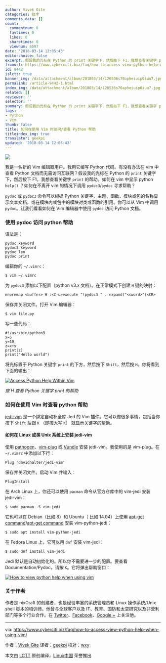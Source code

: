 ```yaml
---
author: Vivek Gite
categories: 技术
comments_data: []
count:
  commentnum: 0
  favtimes: 0
  likes: 0
  sharetimes: 0
  viewnum: 6597
date: '2018-03-14 12:05:43'
editorchoice: false
excerpt: 假设我的光标在 Python 的 print 关键字下，然后按下 F1，我想查看关键字 print 的帮助。
fromurl: https://www.cyberciti.biz/faq/how-to-access-view-python-help-when-using-vim/
id: 9442
islctt: true
banner_img: /data/attachment/album/201803/14/120536s70apheiuip0iuu7.jpg
permalink: /article-9442-1.html
index_img: /data/attachment/album/201803/14/120536s70apheiuip0iuu7.jpg.thumb.jpg
related: []
reviewer: ''
selector: ''
summary: 假设我的光标在 Python 的 print 关键字下，然后按下 F1，我想查看关键字 print 的帮助。
tags:
- Python
- Vim
thumb: false
title: 如何在使用 Vim 时访问/查看 Python 帮助
titleindex_img: true
translator: geekpi
updated: '2018-03-14 12:05:43'
---
```


![](/data/attachment/album/201803/14/120536s70apheiuip0iuu7.jpg)


我是一名新的 Vim 编辑器用户。我用它编写 Python 代码。有没有办法在 vim 中查看 Python 文档而无需访问互联网？假设我的光标在 Python 的 `print` 关键字下，然后按下 F1，我想查看关键字 `print` 的帮助。如何在 vim 中显示 python `help()` ？如何在不离开 vim 的情况下调用 `pydoc3`/`pydoc` 寻求帮助？


`pydoc` 或 `pydoc3` 命令可以根据 Python 关键字、主题、函数、模块或包的名称显示文本文档，或在模块内或包中的模块对类或函数的引用。你可以从 Vim 中调用 `pydoc`。让我们看看如何在 Vim 编辑器中使用 `pydoc` 访问 Python 文档。


### 使用 pydoc 访问 python 帮助


语法是：



```
pydoc keyword
pydoc3 keyword
pydoc len
pydoc print

```

编辑你的 `~/.vimrc`：



```
$ vim ~/.vimrc

```

为 `pydoc3` 添加以下配置（python v3.x 文档）。在正常模式下创建 `H` 键的映射：



```
nnoremap <buffer> H :<C-u>execute "!pydoc3 " . expand("<cword>")<CR>

```

保存并关闭文件。打开 Vim 编辑器：



```
$ vim file.py

```

写一些代码：



```
#!/usr/bin/python3
x=5
y=10
z=x+y
print(z)
print("Hello world")

```

将光标置于 Python 关键字 `print` 的下方，然后按下 `Shift`，然后按 `H`。你将看到下面的输出：


[![Access Python Help Within Vim](/data/attachment/album/201803/14/120547zvz55tem00ee3ml3.gif)](https://www.cyberciti.biz/media/new/faq/2018/01/Access-Python-Help-Within-Vim.gif)


*按 H 查看 Python 关键字 print 的帮助*


### 如何在使用 Vim 时查看 python 帮助


[jedi-vim](https://github.com/davidhalter/jedi-vim) 是一个绑定自动补全库 Jed 的 Vim 插件。它可以做很多事情，包括当你按下 `Shift` 后跟 `K` （即按大写 `K`） 就显示关键字的帮助。


#### 如何在 Linux 或类 Unix 系统上安装 jedi-vim


使用 [pathogen](https://github.com/tpope/vim-pathogen)、[vim-plug](https://www.cyberciti.biz/programming/vim-plug-a-beautiful-and-minimalist-vim-plugin-manager-for-unix-and-linux-users/) 或 [Vundle](https://github.com/gmarik/vundle) 安装 jedi-vim。我使用的是 vim-plug。在 `~/.vimrc` 中添加以下行：



```
Plug 'davidhalter/jedi-vim'

```

保存并关闭文件。启动 Vim 并输入：



```
PlugInstall

```

在 Arch Linux 上，你还可以使用 `pacman` 命令从官方仓库中的 vim-jedi 安装 jedi-vim：



```
$ sudo pacman -S vim-jedi

```

它也可以在 Debian（比如 8）和 Ubuntu（ 比如 14.04）上使用 [apt-get command](https://www.cyberciti.biz/faq/ubuntu-lts-debian-linux-apt-command-examples/ "See Linux/Unix apt command examples for more info")/[apt-get command](https://www.cyberciti.biz/tips/linux-debian-package-management-cheat-sheet.html "See Linux/Unix apt-get command examples for more info") 安装 vim-python-jedi：



```
$ sudo apt install vim-python-jedi

```

在 Fedora Linux 上，它可以用 `dnf` 安装 vim-jedi：



```
$ sudo dnf install vim-jedi

```

Jedi 默认是自动初始化的。所以你不需要进一步的配置。要查看 Documentation/Pydoc，请按 `K`。它将弹出帮助窗口：


[![How to view python help when using vim](/data/attachment/album/201803/14/120547jz9s7hz1ia4hba4j.jpg)](https://www.cyberciti.biz/media/new/faq/2018/01/How-to-view-Python-Documentation-using-pydoc-within-vim-on-Linux-Unix.jpg)


### 关于作者


作者是 nixCraft 的创建者，也是经验丰富的系统管理员和 Linux 操作系统/Unix shell 脚本的培训师。他曾与全球客户以及 IT、教育、国防和太空研究以及非营利部门等多个行业合作。在 [Twitter](https://twitter.com/nixcraft)、[Facebook](https://facebook.com/nixcraft)、[Google +](https://plus.google.com/+CybercitiBiz) 上关注他。




---


via: <https://www.cyberciti.biz/faq/how-to-access-view-python-help-when-using-vim/>


作者：[Vivek Gite](https://www.cyberciti.biz) 译者：[geekpi](https://github.com/geekpi) 校对：[wxy](https://github.com/wxy)


本文由 [LCTT](https://github.com/LCTT/TranslateProject) 原创编译，[Linux中国](https://linux.cn/) 荣誉推出